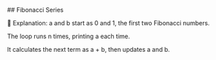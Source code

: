 #﻿# Fibonacci Series
 
📝 Explanation:
a and b start as 0 and 1, the first two Fibonacci numbers.

The loop runs n times, printing a each time.

It calculates the next term as a + b, then updates a and b.
